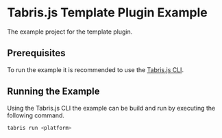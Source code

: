 # Tabris.js Template Plugin Example

The example project for the template plugin.

## Prerequisites

To run the example it is recommended to use the [Tabris.js CLI](https://www.npmjs.com/package/tabris-cli).

## Running the Example

Using the Tabris.js CLI the example can be build and run by executing the following command.

```sh
tabris run <platform>
```
